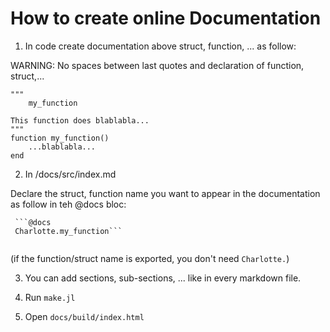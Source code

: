 # How to create online Documentation

1) In code create documentation above struct, function, ... as follow:

WARNING: No spaces between last quotes and declaration of function, struct,...
```
"""
    my_function

This function does blablabla...
"""
function my_function()
    ...blablabla...
end
```

2) In /docs/src/index.md

Declare the struct, function name you want to appear in the documentation as follow in teh @docs bloc:

```
 ```@docs   
 Charlotte.my_function```
 
```
(if the function/struct name is exported, you don't need ```Charlotte.```)

3) You can add sections, sub-sections, ... like in every markdown file.

4) Run ```make.jl```

5) Open ```docs/build/index.html```